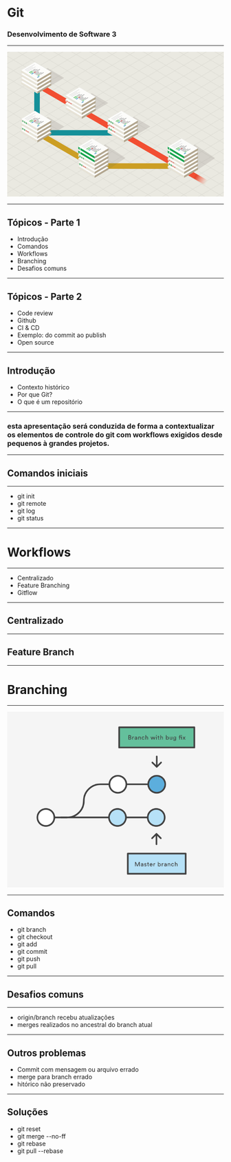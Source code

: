 # Git

### Desenvolvimento de Software 3

---

![Init](assets/images/1.png)

---

## Tópicos - Parte 1

 - Introdução
 - Comandos
 - Workflows
 - Branching
 - Desafios comuns
 
---

## Tópicos - Parte 2

 - Code review
 - Github
 - CI & CD
 - Exemplo: do commit ao publish
 - Open source

--- 

## Introdução

 - Contexto histórico
 - Por que Git?
 - O que é um repositório

--- 

### esta apresentação será conduzida de forma a contextualizar os elementos de controle do git com workflows exigidos desde pequenos à grandes projetos.

---

 ## Comandos iniciais

--- 

 - git init
 - git remote
 - git log
 - git status

---

 # Workflows

---

 - Centralizado
 - Feature Branching
 - Gitflow

---

 ## Centralizado

---

 ## Feature Branch

--- 

# Branching

---

![Init](assets/images/2.png)

---

 ## Comandos

 - git branch
 - git checkout
 - git add
 - git commit
 - git push
 - git pull

---

## Desafios comuns

---

 - origin/branch recebu atualizações
 - merges realizados no ancestral do branch atual

--- 

## Outros problemas

 - Commit com mensagem ou arquivo errado
 - merge para branch errado
 - hitórico não preservado

--- 

## Soluções

 - git reset
 - git merge --no-ff
 - git rebase
 - git pull --rebase